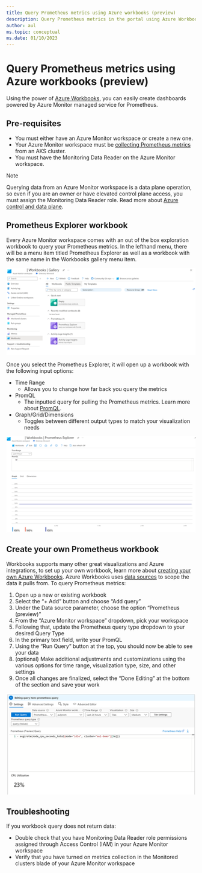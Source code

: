 ```yaml
---
title: Query Prometheus metrics using Azure workbooks (preview)
description: Query Prometheus metrics in the portal using Azure Workbooks.
author: aul
ms.topic: conceptual
ms.date: 01/10/2023
---
```


# Query Prometheus metrics using Azure workbooks (preview)

Using the power of [Azure Workbooks](../visualize/workbooks-overview.md), you can easily create dashboards powered by Azure Monitor managed service for Prometheus.

## Pre-requisites

-	You must either have an Azure Monitor workspace or create a new one.
-	Your Azure Monitor workspace must be [collecting Prometheus metrics](./prometheus-metrics-enable.md) from an AKS cluster.
-	You must have the Monitoring Data Reader on the Azure Monitor workspace.

> [!NOTE]
> Querying data from an Azure Monitor workspace is a data plane operation, so even if you are an owner or have elevated control plane access, you must assign the Monitoring Data Reader role. Read more about [Azure control and data plane](../../azure-resource-manager/management/control-plane-and-data-plane.md).

## Prometheus Explorer workbook
Every Azure Monitor workspace comes with an out of the box exploration workbook to query your Prometheus metrics. In the lefthand menu, there will be a menu item titled Prometheus Explorer as well as a workbook with the same name in the Workbooks gallery menu item.

![Screenshot that shows Azure Monitor workspace gallery](./media/prometheus-workbooks/prometheus-gallery.png)

Once you select the Prometheus Explorer, it will open up a workbook with the following input options:
-	Time Range
    - Allows you to change how far back you query the metrics
-	PromQL
    - The inputted query for pulling the Prometheus metrics. Learn more about [PromQL](https://aka.ms/azureprometheus-promio-promql).
-	Graph/Grid/Dimensions
    - Toggles between different output types to match your visualization needs

![Screenshot that shows PromQL explorer](./media/prometheus-workbooks/prometheus-explorer.png)

## Create your own Prometheus workbook

Workbooks supports many other great visualizations and Azure integrations, to set up your own workbook, learn more about [creating your own Azure Workbooks](../visualize/workbooks-create-workbook.md).
Azure Workbooks uses [data sources](../visualize/workbooks-data-sources.md#prometheus-preview) to scope the data it pulls from. To query Prometheus metrics:

1.	Open up a new or existing workbook
2.	Select the “+ Add” button and choose “Add query”
3.	Under the Data source parameter, choose the option “Prometheus (preview)”
4.	From the “Azure Monitor workspace” dropdown, pick your workspace
5.	Following that, update the Prometheus query type dropdown to your desired Query Type
6.	In the primary text field, write your PromQL
7.	Using the “Run Query” button at the top, you should now be able to see your data
8.	(optional) Make additional adjustments and customizations using the various options for time range, visualization type, size, and other settings
9.	Once all changes are finalized, select the “Done Editing” at the bottom of the section and save your work

![Screenshot that shows sample PromQL query](./media/prometheus-workbooks/prometheus-query.png)

## Troubleshooting

If you workbook query does not return data:

-	Double check that you have Monitoring Data Reader role permissions assigned through Access Control (IAM) in your Azure Monitor workspace
-	Verify that you have turned on metrics collection in the Monitored clusters blade of your Azure Monitor workspace


